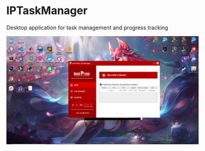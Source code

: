 # IPTaskManager
Desktop application for task management and progress tracking

![](https://github.com/oumaimaaouadi123/IPTaskManager/blob/965af13637bda8da7b9ac76e3e4038dd6602cab0/Home%20Interface.png)
